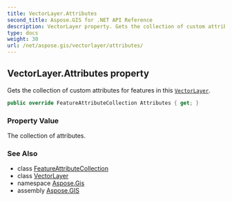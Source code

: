 ```yaml
---
title: VectorLayer.Attributes
second_title: Aspose.GIS for .NET API Reference
description: VectorLayer property. Gets the collection of custom attributes for features in this VectorLayer
type: docs
weight: 30
url: /net/aspose.gis/vectorlayer/attributes/
---
```

## VectorLayer.Attributes property

Gets the collection of custom attributes for features in this [`VectorLayer`](../).

```csharp
public override FeatureAttributeCollection Attributes { get; }
```

### Property Value

The collection of attributes.

### See Also

* class [FeatureAttributeCollection](../../featureattributecollection/)
* class [VectorLayer](../)
* namespace [Aspose.Gis](../../vectorlayer/)
* assembly [Aspose.GIS](../../../)


